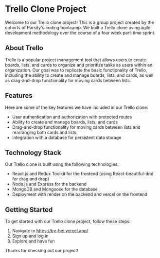 # Trello Clone Project

Welcome to our Trello clone project! This is a group project created by the cohorts of Parsity's coding bootcamp. We built a Trello clone using agile development methodology over the course of a four week part-time sprint.

## About Trello

Trello is a popular project management tool that allows users to create boards, lists, and cards to organize and prioritize tasks as users within an organization. Our goal was to replicate the basic functionality of Trello, including the ability to create and manage boards, lists, and cards, as well as drag-and-drop functionality for moving cards between lists.

## Features

Here are some of the key features we have included in our Trello clone:

- User authentication and authorization with protected routes
- Ability to create and manage boards, lists, and cards
- Drag-and-drop functionality for moving cards between lists and rearranging both cards and lists
- Integration with a database for persistent data storage

## Technology Stack

Our Trello clone is built using the following technologies:

- React.js and Redux Toolkit for the frontend (using React-beautiful-dnd for drag and drop)
- Node.js and Express for the backend
- MongoDB and Mongoose for the database
- Deployment with render on the backend and vercel on the frontend

## Getting Started

To get started with our Trello clone project, follow these steps:

1. Navigate to https://tre-hej.vercel.app/
2. Sign up and log in
3. Explore and have fun

Thanks for checking out our project! 
